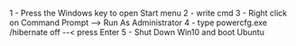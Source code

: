 1 - Press the Windows key to open Start menu
2 - write cmd
3 - Right click on Command Prompt --> Run As Administrator
4 - type powercfg.exe /hibernate off --< press Enter
5 - Shut Down Win10 and boot Ubuntu
